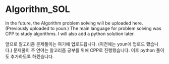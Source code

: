 # Algorithm_SOL
In the future, the Algorithm problem solving will be uploaded here.
(Previously uploaded to youn.)
The main language for problem solving was CPP to study algorithms.
I will also add a python solution later.

앞으로 알고리즘 문제풀이는 여기에 업로드됩니다.
(이전에는 youn에 업로드 했습니다.)
문제풀이 주 언어는 알고리즘 공부를 위해 CPP로 진행했습니다.
이후 python 풀이도 추가하도록 하겠습니다.
